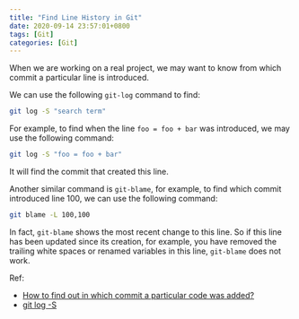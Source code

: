 ```yaml
---
title: "Find Line History in Git"
date: 2020-09-14 23:57:01+0800
tags: [Git]
categories: [Git]
---
```


When we are working on a real project, we may want to know from which commit a particular line is introduced.

<!--more-->

We can use the following `git-log` command to find:

```bash
git log -S "search term"
```

For example, to find when the line `foo = foo + bar` was introduced, we may use the following command:

```bash
git log -S "foo = foo + bar"
```

It will find the commit that created this line.

Another similar command is `git-blame`,  for example, to find which commit introduced line 100, we can use the following command:

```bash
git blame -L 100,100
```

In fact, `git-blame` shows the most recent change to this line. So if this line has been updated since its creation, for example, you have removed the trailing white spaces or renamed variables in this line, `git-blame` does not work.

Ref:

+ [How to find out in which commit a particular code was added?](https://stackoverflow.com/q/19875104/6064933)
+ [git log -S](https://git-scm.com/docs/git-log#Documentation/git-log.txt--Sltstringgt)
